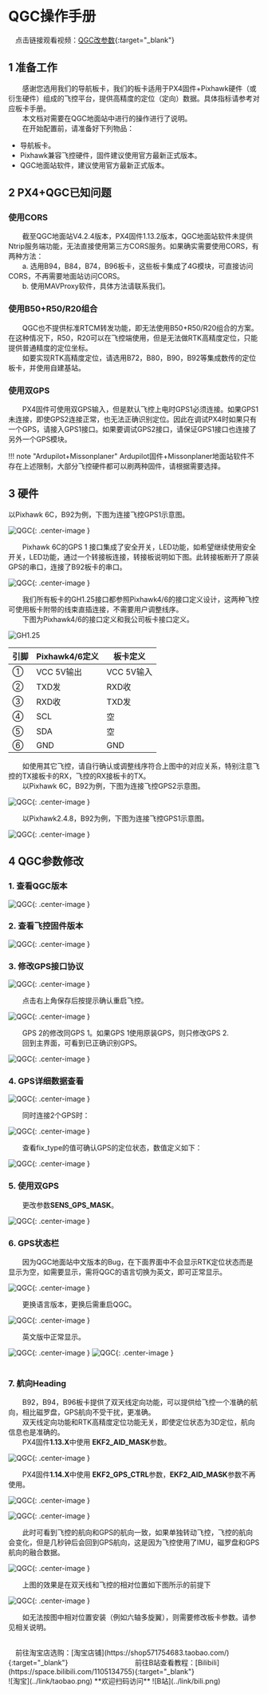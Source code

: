 # QGC操作手册

&emsp;点击链接观看视频：[QGC改参数](https://www.bilibili.com/video/BV1eCEtzaEgJ){:target="_blank"}

## 1	准备工作
&emsp;&emsp;感谢您选用我们的导航板卡，我们的板卡适用于PX4固件+Pixhawk硬件（或衍生硬件）组成的飞控平台，提供高精度的定位（定向）数据。具体指标请参考对应板卡手册。<br>
&emsp;&emsp;本文档对需要在QGC地面站中进行的操作进行了说明。<br>
&emsp;&emsp;在开始配置前，请准备好下列物品：<br>

- 导航板卡。<br>
- Pixhawk兼容飞控硬件，固件建议使用官方最新正式版本。<br>
- QGC地面站软件，建议使用官方最新正式版本。<br>

## 2	PX4+QGC已知问题
### 使用CORS
&emsp;&emsp;截至QGC地面站V4.2.4版本，PX4固件1.13.2版本，QGC地面站软件未提供Ntrip服务端功能，无法直接使用第三方CORS服务。如果确实需要使用CORS，有两种方法：<br>
&emsp;&emsp;a. 选用B94，B84，B74，B96板卡，这些板卡集成了4G模块，可直接访问CORS，不再需要地面站访问CORS。<br>
&emsp;&emsp;b. 使用MAVProxy软件，具体方法请联系我们。<br>
### 使用B50+R50/R20组合
&emsp;&emsp;QGC也不提供标准RTCM转发功能，即无法使用B50+R50/R20组合的方案。在这种情况下，R50，R20可以在飞控端使用，但是无法做RTK高精度定位，只能提供普通精度的定位坐标。<br>
&emsp;&emsp;如要实现RTK高精度定位，请选用B72，B80，B90，B92等集成数传的定位板卡，并使用自建基站。<br>
### 使用双GPS
&emsp;&emsp;PX4固件可使用双GPS输入，但是默认飞控上电时GPS1必须连接。如果GPS1未连接，即使GPS2连接正常，也无法正确识别定位。因此在调试PX4时如果只有一个GPS，请接入GPS1接口。如果要调试GPS2接口，请保证GPS1接口也连接了另外一个GPS模块。<br>

!!! note "Ardupilot+Missonplaner"
    Ardupilot固件+Missonplaner地面站软件不存在上述限制，大部分飞控硬件都可以刷两种固件，请根据需要选择。

## 3	硬件
以Pixhawk 6C，B92为例，下图为连接飞控GPS1示意图。
 
![QGC](../mp/pic1.png){: .center-image }

&emsp;&emsp;Pixhawk 6C的GPS 1 接口集成了安全开关，LED功能，如希望继续使用安全开关，LED功能，通过一个转接板连接，转接板说明如下图。此转接板断开了原装GPS的串口，连接了B92板卡的串口。

![QGC](../mp/pic2.png){: .center-image }
 
 &emsp;&emsp;我们所有板卡的GH1.25接口都参照Pixhawk4/6的接口定义设计，这两种飞控可使用板卡附带的线束直插连接，不需要用户调整线序。<br>
&emsp;&emsp;下图为Pixhawk4/6的接口定义和我公司板卡接口定义。<br>

![GH1.25](../b94/pic2.png) 

|引脚|Pixhawk4/6定义|板卡定义|
|--|--|--|
|①|VCC 5V输出|VCC 5V输入|
|②|TXD发|RXD收|
|③|RXD收|TXD发|
|④|SCL|空|
|⑤|SDA|空|
|⑥|GND|GND|

&emsp;&emsp;如使用其它飞控，请自行确认或调整线序符合上图中的对应关系，特别注意飞控的TX接板卡的RX，飞控的RX接板卡的TX。<br>
&emsp;&emsp;以Pixhawk 6C，B92为例，下图为连接飞控GPS2示意图。<br>

![QGC](../mp/pic3.png){: .center-image }

&emsp;&emsp;以Pixhawk2.4.8，B92为例，下图为连接飞控GPS1示意图。<br>

![QGC](../mp/pic4.png){: .center-image }
 
## 4	QGC参数修改
### 1.	查看QGC版本

![QGC](pic5.png){: .center-image }
  
### 2.	查看飞控固件版本

![QGC](pic6.png){: .center-image }
 
### 3.	修改GPS接口协议

![QGC](pic7.png){: .center-image }
 
&emsp;&emsp;点击右上角保存后按提示确认重启飞控。<br>

![QGC](pic8.png){: .center-image }
 
&emsp;&emsp;GPS 2的修改同GPS 1。如果GPS 1使用原装GPS，则只修改GPS 2.<br>
&emsp;&emsp;回到主界面，可看到已正确识别GPS。<br>
 
![QGC](pic9.png){: .center-image } 

### 4. GPS详细数据查看

![QGC](pic10.png){: .center-image } 
 
&emsp;&emsp;同时连接2个GPS时：<br>

![QGC](pic11.png){: .center-image } 
 
&emsp;&emsp;查看fix_type的值可确认GPS的定位状态，数值定义如下：<br>

![QGC](pic12.png){: .center-image } 
 
### 5. 使用双GPS
&emsp;&emsp;更改参数**SENS_GPS_MASK**。<br>

![QGC](pic13.png){: .center-image } 

### 6. GPS状态栏
&emsp;&emsp;因为QGC地面站中文版本的Bug，在下面界面中不会显示RTK定位状态而是显示为空，如需要显示，需将QGC的语言切换为英文，即可正常显示。<br>

![QGC](pic14.png){: .center-image } 
 
&emsp;&emsp;更换语言版本，更换后需重启QGC。<br>

![QGC](pic15.png){: .center-image } 

&emsp;&emsp;英文版中正常显示。<br>

![QGC](pic17.png){: .center-image } 
![QGC](pic16.png){: .center-image }  
  
### 7.	航向Heading
&emsp;&emsp;B92，B94，B96板卡提供了双天线定向功能，可以提供给飞控一个准确的航向，相比磁罗盘，GPS航向不受干扰，更准确。<br>
&emsp;&emsp;双天线定向功能和RTK高精度定位功能无关，即使定位状态为3D定位，航向信息也是准确的。<br>
&emsp;&emsp;PX4固件**1.13.X**中使用 **EKF2_AID_MASK**参数。<br>

![QGC](pic18.png){: .center-image } 
 
&emsp;&emsp;PX4固件**1.14.X**中使用 **EKF2_GPS_CTRL**参数，**EKF2_AID_MASK**参数不再使用。<br>

![QGC](pic19.png){: .center-image } 

![QGC](pic20.png){: .center-image } 
  
&emsp;&emsp;此时可看到飞控的航向和GPS的航向一致，如果单独转动飞控，飞控的航向会变化，但是几秒钟后会回到GPS航向，这是因为飞控使用了IMU，磁罗盘和GPS航向的融合数据。<br>

![QGC](pic21.png){: .center-image } 

&emsp;&emsp;上图的效果是在双天线和飞控的相对位置如下图所示的前提下<br>

![QGC](../b92/pic2.png){: .center-image } 

&emsp;&emsp;如无法按图中相对位置安装（例如六轴多旋翼），则需要修改板卡参数。请参见相关说明。<br>

<br>
&emsp;前往淘宝店选购：[淘宝店铺](https://shop571754683.taobao.com/){:target="_blank"}
&emsp;&emsp;&emsp;&emsp;&emsp;&emsp;&emsp;&emsp;&emsp;
前往B站查看教程：[Bilibili](https://space.bilibili.com/1105134755){:target="_blank"}<br>
 ![淘宝](../link/taobao.png) **欢迎扫码访问** ![B站](../link/bili.png) 
